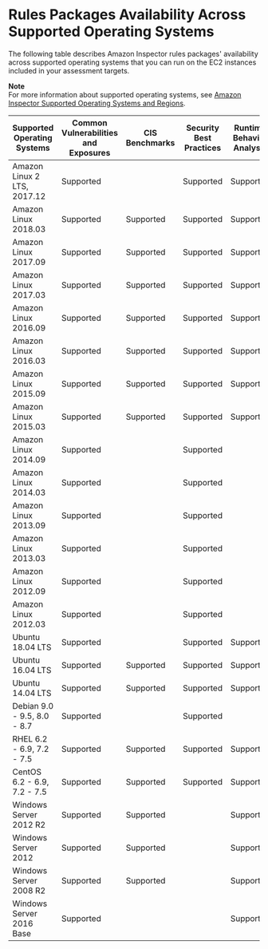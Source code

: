 # Rules Packages Availability Across Supported Operating Systems<a name="inspector_rule-packages_across_os"></a>

The following table describes Amazon Inspector rules packages' availability across supported operating systems that you can run on the EC2 instances included in your assessment targets\.

**Note**  
For more information about supported operating systems, see [Amazon Inspector Supported Operating Systems and Regions](inspector_supported_os_regions.md)\.


| Supported Operating Systems | Common Vulnerabilities and Exposures | CIS Benchmarks | Security Best Practices | Runtime Behavior Analysis | 
| --- | --- | --- | --- | --- | 
|  Amazon Linux 2 LTS, 2017\.12  |  Supported  |   |  Supported  |  Supported  | 
|  Amazon Linux 2018\.03  |  Supported  | Supported |  Supported  |  Supported  | 
|  Amazon Linux 2017\.09  |  Supported  | Supported |  Supported  |  Supported  | 
|  Amazon Linux 2017\.03  |  Supported  | Supported |  Supported  |  Supported  | 
|  Amazon Linux 2016\.09  |  Supported  | Supported |  Supported  |  Supported  | 
|  Amazon Linux 2016\.03  |  Supported  | Supported |  Supported  |  Supported  | 
|  Amazon Linux 2015\.09  |  Supported  | Supported |  Supported  |  Supported  | 
|  Amazon Linux 2015\.03  |  Supported  |  Supported  |  Supported  |  Supported  | 
|  Amazon Linux 2014\.09  |  Supported  |   |  Supported  |  | 
|  Amazon Linux 2014\.03  |  Supported  |   |  Supported  |   | 
|  Amazon Linux 2013\.09  |  Supported  |   |  Supported  |   | 
|  Amazon Linux 2013\.03  |  Supported  |   |  Supported  |   | 
|  Amazon Linux 2012\.09  |  Supported  |   |  Supported  |   | 
|  Amazon Linux 2012\.03  |  Supported  |   |  Supported  |   | 
|  Ubuntu 18\.04 LTS  |  Supported  |  | Supported |  Supported  | 
|  Ubuntu 16\.04 LTS  |  Supported  | Supported |  Supported  |  Supported  | 
|  Ubuntu 14\.04 LTS  |  Supported  | Supported |  Supported  |  Supported  | 
|  Debian 9\.0 \- 9\.5, 8\.0 \- 8\.7  |  Supported  |  |  Supported  |  | 
|  RHEL 6\.2 \- 6\.9, 7\.2 \- 7\.5   |  Supported  | Supported |  Supported  |  Supported  | 
|  CentOS 6\.2 \- 6\.9, 7\.2 \- 7\.5   |  Supported  | Supported |  Supported  |  Supported  | 
|  Windows Server 2012 R2  |  Supported  |  Supported  |   |  Supported  | 
|  Windows Server 2012  |  Supported  |  Supported  |   |  Supported  | 
|  Windows Server 2008 R2  |  Supported  |  Supported  |   |  Supported  | 
|  Windows Server 2016 Base  |  Supported  |   |   |  Supported  | 